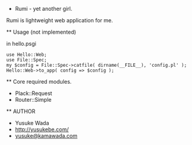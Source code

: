 * Rumi - yet another girl.

Rumi is lightweight web application for me.

** Usage (not implemented)

in hello.psgi

    use Hello::Web;
    use File::Spec;
    my $config = File::Spec->catfile( dirname(__FILE__), 'config.pl' );
    Hello::Web->to_app( config => $config );

** Core required modules.

- Plack::Request
- Router::Simple

** AUTHOR 

- Yusuke Wada
- http://yusukebe.com/
- yusuke@kamawada.com

